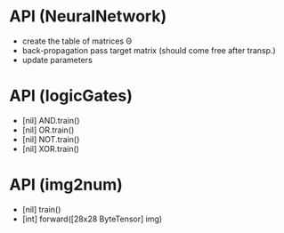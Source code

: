 # API (NeuralNetwork)
* create the table of matrices Θ
* back-propagation pass target matrix (should come free after transp.)
* update parameters
# API (logicGates)
* [nil] AND.train()
* [nil]  OR.train()
* [nil] NOT.train()
* [nil] XOR.train()
# API (img2num)
* [nil] train()
* [int] forward([28x28 ByteTensor] img)
